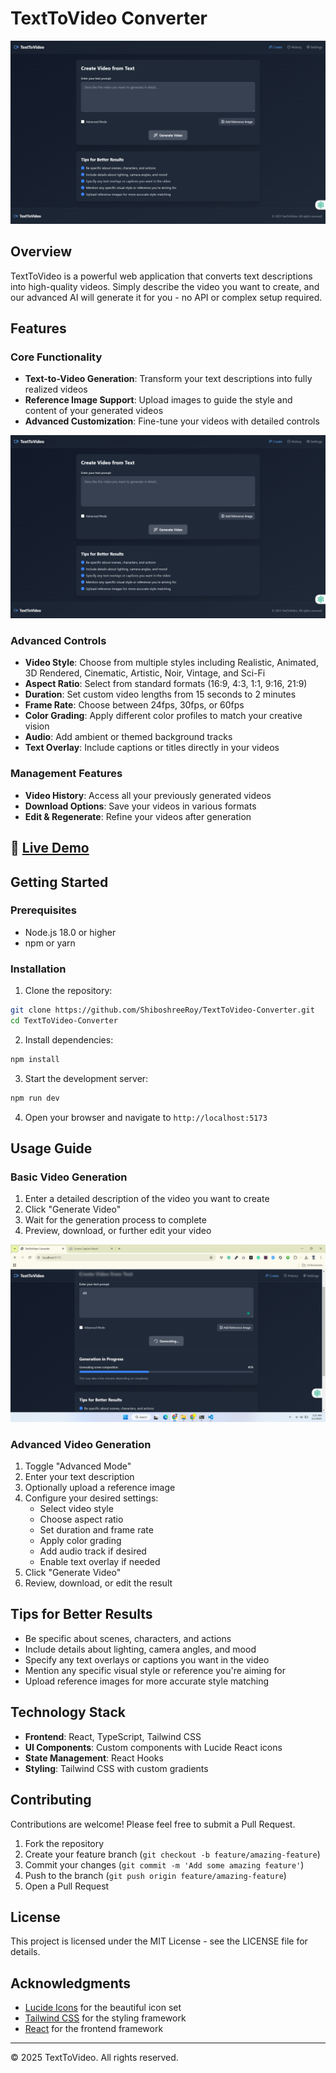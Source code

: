 # TextToVideo Converter

![TextToVideo Banner](./src/demo/projectdemo.png)

## Overview

TextToVideo is a powerful web application that converts text descriptions into high-quality videos. Simply describe the video you want to create, and our advanced AI will generate it for you - no API or complex setup required.

## Features

### Core Functionality
- **Text-to-Video Generation**: Transform your text descriptions into fully realized videos
- **Reference Image Support**: Upload images to guide the style and content of your generated videos
- **Advanced Customization**: Fine-tune your videos with detailed controls

![App Screenshot](./src/demo/projectdemo.png)

### Advanced Controls
- **Video Style**: Choose from multiple styles including Realistic, Animated, 3D Rendered, Cinematic, Artistic, Noir, Vintage, and Sci-Fi
- **Aspect Ratio**: Select from standard formats (16:9, 4:3, 1:1, 9:16, 21:9)
- **Duration**: Set custom video lengths from 15 seconds to 2 minutes
- **Frame Rate**: Choose between 24fps, 30fps, or 60fps
- **Color Grading**: Apply different color profiles to match your creative vision
- **Audio**: Add ambient or themed background tracks
- **Text Overlay**: Include captions or titles directly in your videos

### Management Features
- **Video History**: Access all your previously generated videos
- **Download Options**: Save your videos in various formats
- **Edit & Regenerate**: Refine your videos after generation

## 🚀 [Live Demo](https://texttovideogui.netlify.app/)

## Getting Started

### Prerequisites
- Node.js 18.0 or higher
- npm or yarn

### Installation

1. Clone the repository:
```bash
git clone https://github.com/ShiboshreeRoy/TextToVideo-Converter.git
cd TextToVideo-Converter
```

2. Install dependencies:
```bash
npm install
```

3. Start the development server:
```bash
npm run dev
```

4. Open your browser and navigate to `http://localhost:5173`

## Usage Guide

### Basic Video Generation

1. Enter a detailed description of the video you want to create
2. Click "Generate Video"
3. Wait for the generation process to complete
4. Preview, download, or further edit your video

![Generation Process](./src/demo/image.png)

### Advanced Video Generation

1. Toggle "Advanced Mode"
2. Enter your text description
3. Optionally upload a reference image
4. Configure your desired settings:
   - Select video style
   - Choose aspect ratio
   - Set duration and frame rate
   - Apply color grading
   - Add audio track if desired
   - Enable text overlay if needed
5. Click "Generate Video"
6. Review, download, or edit the result

## Tips for Better Results

- Be specific about scenes, characters, and actions
- Include details about lighting, camera angles, and mood
- Specify any text overlays or captions you want in the video
- Mention any specific visual style or reference you're aiming for
- Upload reference images for more accurate style matching

## Technology Stack

- **Frontend**: React, TypeScript, Tailwind CSS
- **UI Components**: Custom components with Lucide React icons
- **State Management**: React Hooks
- **Styling**: Tailwind CSS with custom gradients

## Contributing

Contributions are welcome! Please feel free to submit a Pull Request.

1. Fork the repository
2. Create your feature branch (`git checkout -b feature/amazing-feature`)
3. Commit your changes (`git commit -m 'Add some amazing feature'`)
4. Push to the branch (`git push origin feature/amazing-feature`)
5. Open a Pull Request

## License

This project is licensed under the MIT License - see the LICENSE file for details.

## Acknowledgments

- [Lucide Icons](https://lucide.dev/) for the beautiful icon set
- [Tailwind CSS](https://tailwindcss.com/) for the styling framework
- [React](https://reactjs.org/) for the frontend framework

---

© 2025 TextToVideo. All rights reserved.